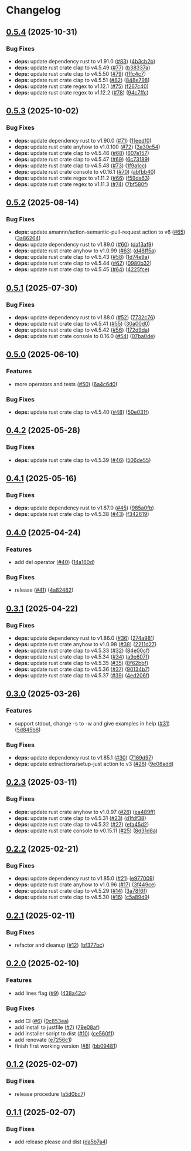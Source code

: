 # Changelog

## [0.5.4](https://github.com/gbbirkisson/regop/compare/0.5.3...0.5.4) (2025-10-31)


### Bug Fixes

* **deps:** update dependency rust to v1.91.0 ([#83](https://github.com/gbbirkisson/regop/issues/83)) ([4b3cb2b](https://github.com/gbbirkisson/regop/commit/4b3cb2bb674416bc8c0d2ef322fb1291bf541547))
* **deps:** update rust crate clap to v4.5.49 ([#77](https://github.com/gbbirkisson/regop/issues/77)) ([b38337a](https://github.com/gbbirkisson/regop/commit/b38337a5c93d10e6ab110e46c02eba81010d357a))
* **deps:** update rust crate clap to v4.5.50 ([#79](https://github.com/gbbirkisson/regop/issues/79)) ([fffc4c7](https://github.com/gbbirkisson/regop/commit/fffc4c7fa9bc2a9a341717e89f80e4707dfa16ee))
* **deps:** update rust crate clap to v4.5.51 ([#82](https://github.com/gbbirkisson/regop/issues/82)) ([848e798](https://github.com/gbbirkisson/regop/commit/848e79886ca39dd1256270d4f544fa3a2dad44a4))
* **deps:** update rust crate regex to v1.12.1 ([#75](https://github.com/gbbirkisson/regop/issues/75)) ([f267c40](https://github.com/gbbirkisson/regop/commit/f267c4065563dafbb8d01e5741eb2d44f972b6c9))
* **deps:** update rust crate regex to v1.12.2 ([#78](https://github.com/gbbirkisson/regop/issues/78)) ([94c7ffc](https://github.com/gbbirkisson/regop/commit/94c7ffc1c2b85a6161aaa1748c7e8c4e5681c6fe))

## [0.5.3](https://github.com/gbbirkisson/regop/compare/0.5.2...0.5.3) (2025-10-02)


### Bug Fixes

* **deps:** update dependency rust to v1.90.0 ([#71](https://github.com/gbbirkisson/regop/issues/71)) ([11eedf0](https://github.com/gbbirkisson/regop/commit/11eedf081f82a9667d177245ae5d404f4c313167))
* **deps:** update rust crate anyhow to v1.0.100 ([#72](https://github.com/gbbirkisson/regop/issues/72)) ([3a30c54](https://github.com/gbbirkisson/regop/commit/3a30c548e6700d9651a62abbecd6f3fbd3f3627b))
* **deps:** update rust crate clap to v4.5.46 ([#68](https://github.com/gbbirkisson/regop/issues/68)) ([607e157](https://github.com/gbbirkisson/regop/commit/607e1579bcf3aded1aa299d20354624d9c8ba52a))
* **deps:** update rust crate clap to v4.5.47 ([#69](https://github.com/gbbirkisson/regop/issues/69)) ([6c73189](https://github.com/gbbirkisson/regop/commit/6c73189517c8000c457a0cdac4fcf80176f5a384))
* **deps:** update rust crate clap to v4.5.48 ([#73](https://github.com/gbbirkisson/regop/issues/73)) ([1f9a1cc](https://github.com/gbbirkisson/regop/commit/1f9a1cc6f2cd473ffcba2587d4b76e891a53abc2))
* **deps:** update rust crate console to v0.16.1 ([#70](https://github.com/gbbirkisson/regop/issues/70)) ([abfbb40](https://github.com/gbbirkisson/regop/commit/abfbb40a584807960a07cfea0fc09233acaa4c3d))
* **deps:** update rust crate regex to v1.11.2 ([#66](https://github.com/gbbirkisson/regop/issues/66)) ([f59da63](https://github.com/gbbirkisson/regop/commit/f59da63f807cdd29be0824bf004ef234663d911d))
* **deps:** update rust crate regex to v1.11.3 ([#74](https://github.com/gbbirkisson/regop/issues/74)) ([7bf580f](https://github.com/gbbirkisson/regop/commit/7bf580f40668251b96a2d91c9aa9b5df29dbc5ae))

## [0.5.2](https://github.com/gbbirkisson/regop/compare/0.5.1...0.5.2) (2025-08-14)


### Bug Fixes

* **deps:** update amannn/action-semantic-pull-request action to v6 ([#65](https://github.com/gbbirkisson/regop/issues/65)) ([3a86264](https://github.com/gbbirkisson/regop/commit/3a8626402dd4384bfcbbe43c8617a7e9d1fb2d20))
* **deps:** update dependency rust to v1.89.0 ([#60](https://github.com/gbbirkisson/regop/issues/60)) ([da13af9](https://github.com/gbbirkisson/regop/commit/da13af906a215a9926fb270fe4b3d456bb1f674d))
* **deps:** update rust crate anyhow to v1.0.99 ([#63](https://github.com/gbbirkisson/regop/issues/63)) ([d48ff5a](https://github.com/gbbirkisson/regop/commit/d48ff5ac22f9b222a1380c0bbc6e5097f0d42257))
* **deps:** update rust crate clap to v4.5.43 ([#58](https://github.com/gbbirkisson/regop/issues/58)) ([1d74e9a](https://github.com/gbbirkisson/regop/commit/1d74e9a72b919e4ac7b3bd907b97c1c54c0165f5))
* **deps:** update rust crate clap to v4.5.44 ([#62](https://github.com/gbbirkisson/regop/issues/62)) ([0980b32](https://github.com/gbbirkisson/regop/commit/0980b32dfd5a7ca713ce123de41bd1fef341dbb1))
* **deps:** update rust crate clap to v4.5.45 ([#64](https://github.com/gbbirkisson/regop/issues/64)) ([4225fce](https://github.com/gbbirkisson/regop/commit/4225fce6a8da4d559b1236d7cb48f9c69fb89c81))

## [0.5.1](https://github.com/gbbirkisson/regop/compare/0.5.0...0.5.1) (2025-07-30)


### Bug Fixes

* **deps:** update dependency rust to v1.88.0 ([#52](https://github.com/gbbirkisson/regop/issues/52)) ([7732c76](https://github.com/gbbirkisson/regop/commit/7732c76517fd9ccd1a5bcb4dbfb95872e54d3be1))
* **deps:** update rust crate clap to v4.5.41 ([#55](https://github.com/gbbirkisson/regop/issues/55)) ([30a00d0](https://github.com/gbbirkisson/regop/commit/30a00d0c4dd234915118f809ac0472c28970f1cd))
* **deps:** update rust crate clap to v4.5.42 ([#56](https://github.com/gbbirkisson/regop/issues/56)) ([172d9da](https://github.com/gbbirkisson/regop/commit/172d9da18bf844c4bbb33a53eda2f9320f89abb2))
* **deps:** update rust crate console to 0.16.0 ([#54](https://github.com/gbbirkisson/regop/issues/54)) ([07ba0de](https://github.com/gbbirkisson/regop/commit/07ba0dea88d0f6c6c503c371a02e8769a5fb47c4))

## [0.5.0](https://github.com/gbbirkisson/regop/compare/0.4.2...0.5.0) (2025-06-10)


### Features

* more operators and tests ([#50](https://github.com/gbbirkisson/regop/issues/50)) ([6a4c6d0](https://github.com/gbbirkisson/regop/commit/6a4c6d0423594c525d6257fb41bf4febb229fe3e))


### Bug Fixes

* **deps:** update rust crate clap to v4.5.40 ([#48](https://github.com/gbbirkisson/regop/issues/48)) ([50e031f](https://github.com/gbbirkisson/regop/commit/50e031f6622722e2a77ed79d209ad19adfd133b2))

## [0.4.2](https://github.com/gbbirkisson/regop/compare/0.4.1...0.4.2) (2025-05-28)


### Bug Fixes

* **deps:** update rust crate clap to v4.5.39 ([#46](https://github.com/gbbirkisson/regop/issues/46)) ([506de55](https://github.com/gbbirkisson/regop/commit/506de55453fad7d37c3fa155aa9f4c7aa97cbc7a))

## [0.4.1](https://github.com/gbbirkisson/regop/compare/0.4.0...0.4.1) (2025-05-16)


### Bug Fixes

* **deps:** update dependency rust to v1.87.0 ([#45](https://github.com/gbbirkisson/regop/issues/45)) ([985a0fb](https://github.com/gbbirkisson/regop/commit/985a0fb0f0ee95965e823035aec64a064a564601))
* **deps:** update rust crate clap to v4.5.38 ([#43](https://github.com/gbbirkisson/regop/issues/43)) ([f342619](https://github.com/gbbirkisson/regop/commit/f3426193692ef833ad452dc76bd4056b13f9779b))

## [0.4.0](https://github.com/gbbirkisson/regop/compare/0.3.1...0.4.0) (2025-04-24)


### Features

* add del operator ([#40](https://github.com/gbbirkisson/regop/issues/40)) ([14a160d](https://github.com/gbbirkisson/regop/commit/14a160d2efa81531be959399e260770fbc5996c3))


### Bug Fixes

* release ([#41](https://github.com/gbbirkisson/regop/issues/41)) ([4a82482](https://github.com/gbbirkisson/regop/commit/4a824820cd724adf824a405b3a7cd73f41efb252))

## [0.3.1](https://github.com/gbbirkisson/regop/compare/0.3.0...0.3.1) (2025-04-22)


### Bug Fixes

* **deps:** update dependency rust to v1.86.0 ([#36](https://github.com/gbbirkisson/regop/issues/36)) ([274a981](https://github.com/gbbirkisson/regop/commit/274a9817f2b999cfd1fadedb539d92d62fe60116))
* **deps:** update rust crate anyhow to v1.0.98 ([#38](https://github.com/gbbirkisson/regop/issues/38)) ([2211d27](https://github.com/gbbirkisson/regop/commit/2211d2759018862dc55b0b669c7b6582db6913b0))
* **deps:** update rust crate clap to v4.5.33 ([#32](https://github.com/gbbirkisson/regop/issues/32)) ([84e00cf](https://github.com/gbbirkisson/regop/commit/84e00cf91898e2924ef382263e5b45790947c15a))
* **deps:** update rust crate clap to v4.5.34 ([#34](https://github.com/gbbirkisson/regop/issues/34)) ([a9e607f](https://github.com/gbbirkisson/regop/commit/a9e607fe7a0d78e455fb907631c878e3b579fd06))
* **deps:** update rust crate clap to v4.5.35 ([#35](https://github.com/gbbirkisson/regop/issues/35)) ([8f62bbf](https://github.com/gbbirkisson/regop/commit/8f62bbf0b82c380ca535c3c173cb34a43ab7ec91))
* **deps:** update rust crate clap to v4.5.36 ([#37](https://github.com/gbbirkisson/regop/issues/37)) ([90134b7](https://github.com/gbbirkisson/regop/commit/90134b78677b05f537242fd6b6324bfec37cdc5a))
* **deps:** update rust crate clap to v4.5.37 ([#39](https://github.com/gbbirkisson/regop/issues/39)) ([4ed206f](https://github.com/gbbirkisson/regop/commit/4ed206f5f6f47ffcd3272afdf1be9090db7b1c49))

## [0.3.0](https://github.com/gbbirkisson/regop/compare/0.2.3...0.3.0) (2025-03-26)


### Features

* support stdout, change -s to -w and give examples in help ([#31](https://github.com/gbbirkisson/regop/issues/31)) ([5d845b6](https://github.com/gbbirkisson/regop/commit/5d845b6dea74979c7bbb8cde882082751b20d94a))


### Bug Fixes

* **deps:** update dependency rust to v1.85.1 ([#30](https://github.com/gbbirkisson/regop/issues/30)) ([7169d97](https://github.com/gbbirkisson/regop/commit/7169d9701d931d36f57a3a7c75ad87b573966255))
* **deps:** update extractions/setup-just action to v3 ([#28](https://github.com/gbbirkisson/regop/issues/28)) ([9e08add](https://github.com/gbbirkisson/regop/commit/9e08add9d43386f1e040d87ba323c2f917973e33))

## [0.2.3](https://github.com/gbbirkisson/regop/compare/0.2.2...0.2.3) (2025-03-11)


### Bug Fixes

* **deps:** update rust crate anyhow to v1.0.97 ([#26](https://github.com/gbbirkisson/regop/issues/26)) ([ea489ff](https://github.com/gbbirkisson/regop/commit/ea489ff650fc957ef3668f7aed57ff5dee9c3499))
* **deps:** update rust crate clap to v4.5.31 ([#23](https://github.com/gbbirkisson/regop/issues/23)) ([d1fdf38](https://github.com/gbbirkisson/regop/commit/d1fdf388b2fc8d40c029994ab7f02bcf7e43bab6))
* **deps:** update rust crate clap to v4.5.32 ([#27](https://github.com/gbbirkisson/regop/issues/27)) ([efa45d2](https://github.com/gbbirkisson/regop/commit/efa45d2ac830aac2be4f3a533f1fd54acf76d747))
* **deps:** update rust crate console to v0.15.11 ([#25](https://github.com/gbbirkisson/regop/issues/25)) ([8d31d8a](https://github.com/gbbirkisson/regop/commit/8d31d8a7d4c0f26b31892294efd0c95188dce8a2))

## [0.2.2](https://github.com/gbbirkisson/regop/compare/0.2.1...0.2.2) (2025-02-21)


### Bug Fixes

* **deps:** update dependency rust to v1.85.0 ([#21](https://github.com/gbbirkisson/regop/issues/21)) ([e977009](https://github.com/gbbirkisson/regop/commit/e9770096c11507f595c9536593b27c3ba703c8d1))
* **deps:** update rust crate anyhow to v1.0.96 ([#17](https://github.com/gbbirkisson/regop/issues/17)) ([3f449ce](https://github.com/gbbirkisson/regop/commit/3f449ce07bfb20bdc704f2606467b9bbf0989895))
* **deps:** update rust crate clap to v4.5.29 ([#14](https://github.com/gbbirkisson/regop/issues/14)) ([3a78f6f](https://github.com/gbbirkisson/regop/commit/3a78f6f79a67bc0867d7259078b57486aa84c037))
* **deps:** update rust crate clap to v4.5.30 ([#16](https://github.com/gbbirkisson/regop/issues/16)) ([c5a89d9](https://github.com/gbbirkisson/regop/commit/c5a89d945e0b1f3c2f665166170ed6556299fa9a))

## [0.2.1](https://github.com/gbbirkisson/regop/compare/0.2.0...0.2.1) (2025-02-11)


### Bug Fixes

* refactor and cleanup ([#12](https://github.com/gbbirkisson/regop/issues/12)) ([bf377bc](https://github.com/gbbirkisson/regop/commit/bf377bc44d452acd573d263ac5e9c548f00a40a3))

## [0.2.0](https://github.com/gbbirkisson/regop/compare/0.1.2...0.2.0) (2025-02-10)


### Features

* add lines flag ([#9](https://github.com/gbbirkisson/regop/issues/9)) ([438a42c](https://github.com/gbbirkisson/regop/commit/438a42ca388fe056004a9b78b05626187a056bab))


### Bug Fixes

* add CI ([#6](https://github.com/gbbirkisson/regop/issues/6)) ([0c853ea](https://github.com/gbbirkisson/regop/commit/0c853ea97f75d63019f0ab384a0fc8ce01646d00))
* add install to justfile ([#7](https://github.com/gbbirkisson/regop/issues/7)) ([79e08af](https://github.com/gbbirkisson/regop/commit/79e08afb25defee0cccbcd2a9a70eb7ae23ec469))
* add installer script to dist ([#10](https://github.com/gbbirkisson/regop/issues/10)) ([ce560f1](https://github.com/gbbirkisson/regop/commit/ce560f16b81dc86bc966cc717a4340b44c885f4c))
* add renovate ([e7256c1](https://github.com/gbbirkisson/regop/commit/e7256c1695bdf8ad303edca9a613d16c238634a7))
* finish first working version ([#8](https://github.com/gbbirkisson/regop/issues/8)) ([bb09481](https://github.com/gbbirkisson/regop/commit/bb09481d6b667a37324dff7894ac8dd0baaaa30f))

## [0.1.2](https://github.com/gbbirkisson/regop/compare/0.1.1...0.1.2) (2025-02-07)


### Bug Fixes

* release procedure ([a5d0bc7](https://github.com/gbbirkisson/regop/commit/a5d0bc7965ee56ada19c5d6755ffd8f35c16c89a))

## [0.1.1](https://github.com/gbbirkisson/regop/compare/v0.1.0...0.1.1) (2025-02-07)


### Bug Fixes

* add release please and dist ([da5b7a4](https://github.com/gbbirkisson/regop/commit/da5b7a4c3fc0e5e15fba09462ddcc51d7b161bc3))
